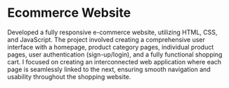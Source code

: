 # Ecommerce Website

Developed a fully responsive e-commerce website, utilizing HTML, CSS, and JavaScript. The project involved creating a comprehensive user interface with a homepage, product category pages, individual product pages, user authentication (sign-up/login), and a fully functional shopping cart. I focused on creating an interconnected web application where each page is seamlessly linked to the next, ensuring smooth navigation and usability throughout the shopping website.
